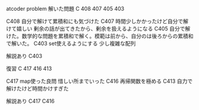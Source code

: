 atcoder problem
解いた問題
C 408 407 405 403

C408 自分で解けて累積和にも気づけた
C407 時間少しかかったけど自分で解けて嬉しい
剰余の話が出てきたから、剰余を扱えるようになる
C405 自分で解けた。数学的な問題を累積和で解く。模範は前から、自分のは後ろからの累積和で解いた。
C403 set使えるようにする 少し複雑な配列

解説あり 
C403


復習
C 417 416 413 

C417 map使った良問 惜しい所までいった
C416 再帰関数を極める
C413 自力で解けたけど時間かけすぎた


解説あり
C417 C416
